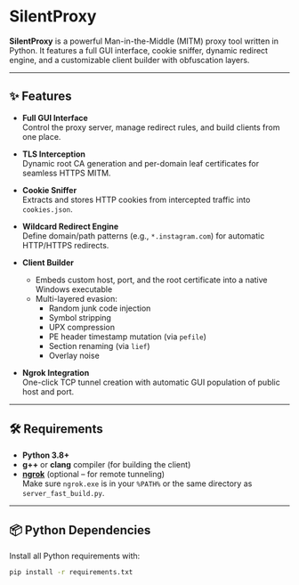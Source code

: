 # SilentProxy

**SilentProxy** is a powerful Man-in-the-Middle (MITM) proxy tool written in Python. It features a full GUI interface, cookie sniffer, dynamic redirect engine, and a customizable client builder with obfuscation layers.

---

## ✨ Features

- **Full GUI Interface**  
  Control the proxy server, manage redirect rules, and build clients from one place.

- **TLS Interception**  
  Dynamic root CA generation and per-domain leaf certificates for seamless HTTPS MITM.

- **Cookie Sniffer**  
  Extracts and stores HTTP cookies from intercepted traffic into `cookies.json`.

- **Wildcard Redirect Engine**  
  Define domain/path patterns (e.g., `*.instagram.com`) for automatic HTTP/HTTPS redirects.

- **Client Builder**  
  - Embeds custom host, port, and the root certificate into a native Windows executable  
  - Multi-layered evasion:  
    - Random junk code injection  
    - Symbol stripping  
    - UPX compression  
    - PE header timestamp mutation (via `pefile`)  
    - Section renaming (via `lief`)  
    - Overlay noise  

- **Ngrok Integration**  
  One-click TCP tunnel creation with automatic GUI population of public host and port.

---

## 🛠 Requirements

- **Python 3.8+**  
- **g++** or **clang** compiler (for building the client)  
- **[ngrok](https://ngrok.com/)** (optional – for remote tunneling)  
  Make sure `ngrok.exe` is in your `%PATH%` or the same directory as `server_fast_build.py`.

---

## 📦 Python Dependencies

Install all Python requirements with:

```bash
pip install -r requirements.txt
